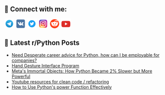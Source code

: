 ## 🔎 Connect with me:
[<img src="https://github.com/bullbesh/bullbesh/blob/main/images/Telegram.png" width="32" height="32" />](https://t.me/bullbesh)
[<img src="https://github.com/bullbesh/bullbesh/blob/main/images/VK.png" width="32" height="32" />](https://vk.com/bullbesh)
[<img src="https://github.com/bullbesh/bullbesh/blob/main/images/Twitter.png" width="32" height="32" />](https://twitter.com/bullbesh1)
[<img src="https://github.com/bullbesh/bullbesh/blob/main/images/Instagram.png" width="32" height="32" />](https://www.instagram.com/bullbesh)
[<img src="https://github.com/bullbesh/bullbesh/blob/main/images/Reddit.png" width="32" height="32" />](https://www.reddit.com/user/bullbesh)
[<img src="https://github.com/bullbesh/bullbesh/blob/main/images/YouTube.png" width="32" height="32" />](https://www.youtube.com/channel/UCtfjRs6uzgq5mfm8S06WTcg)

## 📕 Latest r/Python Posts
<!-- BLOG-POST-LIST:START -->
- [Need Desperate career advice for Python, how can I be employable for companies?](https://www.reddit.com/r/Python/comments/1686gmi/need_desperate_career_advice_for_python_how_can_i/)
- [Hand Gesture Interface Program](https://www.reddit.com/r/Python/comments/1680f8w/hand_gesture_interface_program/)
- [Meta&#39;s Immortal Objects: How Python Became 2% Slower but More Powerful](https://www.reddit.com/r/Python/comments/167y5ld/metas_immortal_objects_how_python_became_2_slower/)
- [Youtube resources for clean code / refactoring](https://www.reddit.com/r/Python/comments/167wp64/youtube_resources_for_clean_code_refactoring/)
- [How to Use Python&#39;s power Function Effectively](https://www.reddit.com/r/Python/comments/167w16c/how_to_use_pythons_power_function_effectively/)
<!-- BLOG-POST-LIST:END -->
